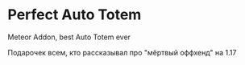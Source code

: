 # Perfect Auto Totem

Meteor Addon, best Auto Totem ever

Подарочек всем, кто рассказывал про "мёртвый оффхенд" на 1.17
